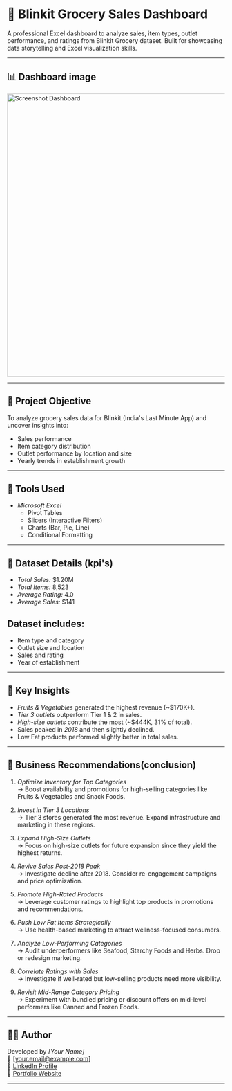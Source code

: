 # 🛒 Blinkit Grocery Sales Dashboard

A professional Excel dashboard to analyze sales, item types, outlet performance, and ratings from Blinkit Grocery dataset. Built for showcasing data storytelling and Excel visualization skills.

---

## 📊 Dashboard image

<img width="1722" height="654" alt="Screenshot Dashboard" src="https://github.com/user-attachments/assets/0b84a69b-456b-4a39-b95a-37ae9accc29e" />


---

## 🚀 Project Objective

To analyze grocery sales data for Blinkit (India's Last Minute App) and uncover insights into:
- Sales performance
- Item category distribution
- Outlet performance by location and size
- Yearly trends in establishment growth

---

## 🧰 Tools Used

- *Microsoft Excel*
  - Pivot Tables
  - Slicers (Interactive Filters)
  - Charts (Bar, Pie, Line)
  - Conditional Formatting

---

## 📁 Dataset Details (kpi's)

- *Total Sales:* $1.20M
- *Total Items:* 8,523
- *Average Rating:* 4.0
- *Average Sales:* $141

## Dataset includes:
- Item type and category
- Outlet size and location
- Sales and rating
- Year of establishment

---

## 📌 Key Insights

- *Fruits & Vegetables* generated the highest revenue (~$170K+).
- *Tier 3 outlets* outperform Tier 1 & 2 in sales.
- *High-size outlets* contribute the most (~$444K, 31% of total).
- Sales peaked in *2018* and then slightly declined.
- Low Fat products performed slightly better in total sales.

---

## 🧠 Business Recommendations(conclusion)

1. *Optimize Inventory for Top Categories*  
   → Boost availability and promotions for high-selling categories like Fruits & Vegetables and Snack Foods.

2. *Invest in Tier 3 Locations*  
   → Tier 3 stores generated the most revenue. Expand infrastructure and marketing in these regions.

3. *Expand High-Size Outlets*  
   → Focus on high-size outlets for future expansion since they yield the highest returns.

4. *Revive Sales Post-2018 Peak*  
   → Investigate decline after 2018. Consider re-engagement campaigns and price optimization.

5. *Promote High-Rated Products*  
   → Leverage customer ratings to highlight top products in promotions and recommendations.

6. *Push Low Fat Items Strategically*  
   → Use health-based marketing to attract wellness-focused consumers.

7. *Analyze Low-Performing Categories*  
   → Audit underperformers like Seafood, Starchy Foods and Herbs. Drop or redesign marketing.

8. *Correlate Ratings with Sales*  
   → Investigate if well-rated but low-selling products need more visibility.

9. *Revisit Mid-Range Category Pricing*  
   → Experiment with bundled pricing or discount offers on mid-level performers like Canned and Frozen Foods.

---

## 👨‍💻 Author

Developed by *[Your Name]*  
📧 [your.email@example.com]  
🔗 [LinkedIn Profile](https://www.linkedin.com/in/venkata-ramaiah-kunapareddy-7b7197334/)  
🔗 [Portfolio Website]( https://venkatdotcom.github.io/venkat-s-portfolio/) 

---



